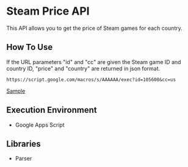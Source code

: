 # Steam Price API

This API allows you to get the price of Steam games for each country.

## How To Use

If the URL parameters "id" and "cc" are given the Steam game ID and country ID, "price" and "country" are returned in json format.

```
https://script.google.com/macros/s/AAAAAA/exec?id=105600&cc=us
```

[Sample](https://script.google.com/macros/s/AKfycbwcxi34iLBOG3uDFtUP4klolWQJLwqUUvnWYzOzz7BOtbqRBOzQPjHtpCMHdc6ZxNVL/exec?id=105600&cc=us)

## Execution Environment

- Google Apps Script

## Libraries

- Parser

